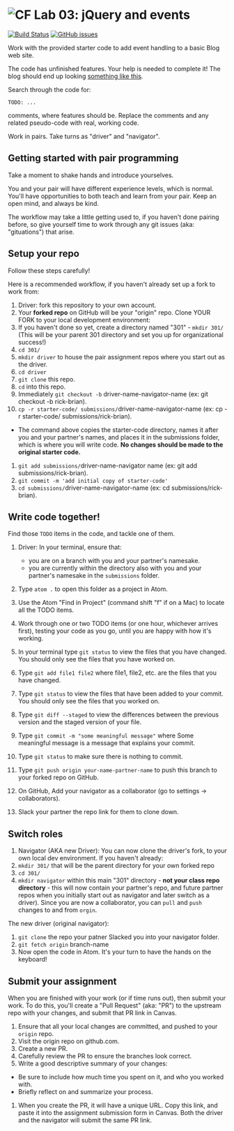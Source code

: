 ![CF](https://i.imgur.com/7v5ASc8.png)  Lab 03: jQuery and events
=======
[![Build Status](https://travis-ci.org/codefellows-seattle-301d7/03-jquery-and-events.svg?branch=master)](https://travis-ci.org/codefellows-seattle-301d7/03-jquery-and-events)  [![GitHub issues](https://img.shields.io/badge/Stuck%3F-Ask%20for%20Help!-orange.svg)](https://github.com/codefellows/seattle-301d7/issues/new) 

Work with the provided starter code to add event handling to a basic Blog web site.

The code has unfinished features. Your help is needed to complete it! The blog should end up looking [something like this](http://hijk.it/image/1C3V1S1r3H1n/Screen%20Shot%202015-11-23%20at%2012.21.45%20PM.png).

Search through the code for:

 `TODO: ...`

comments, where features should be. Replace the comments and any related pseudo-code with real, working code.

Work in pairs. Take turns as "driver" and "navigator".

## Getting started with pair programming

Take a moment to shake hands and introduce yourselves.

You and your pair will have different experience levels, which is normal. You'll have opportunities to both teach and learn from your pair. Keep an open mind, and always be kind.

The workflow may take a little getting used to, if you haven't done pairing before, so give yourself time to work through any git issues (aka: "gituations") that arise.

## Setup your repo

Follow these steps carefully!

Here is a recommended workflow, if you haven't already set up a fork to work from:

1. Driver: fork this repository to your own account.
1. Your **forked repo** on GitHub will be your "origin" repo. Clone YOUR FORK to your local development environment:
1. If you haven't done so yet, create a directory named "301" - `mkdir 301/` (This will be your parent 301 directory and set you up for organizational success!)
1. `cd 301/`
1. `mkdir driver` to house the pair assignment repos where you start out as the driver.
1. `cd driver`
1. `git clone` this repo.
1. `cd` into this repo.
1. Immediately `git checkout -b` driver-name-navigator-name (ex: git checkout -b rick-brian).
1. `cp -r starter-code/ submissions/`driver-name-navigator-name (ex: cp -r starter-code/ submissions/rick-brian).
 - The command above copies the starter-code directory, names it after you and your partner's names, and places it in the submissions folder, which is where you will write code. **No changes should be made to the original starter code.**
1. `git add submissions/`driver-name-navigator name (ex: git add submissions/rick-brian).
1. `git commit -m 'add initial copy of starter-code'`
1. `cd submissions/`driver-name-navigator-name (ex: cd submissions/rick-brian).

## Write code together!

Find those `TODO` items in the code, and tackle one of them.

1. Driver: In your terminal, ensure that:
   - you are on a branch with you and your partner's namesake.
   - you are currently within the directory also with you and your partner's namesake in the `submissions` folder.

1. Type `atom .` to open this folder as a project in Atom.
1. Use the Atom "Find in Project" (command shift "f" if on a Mac) to locate all the TODO items.
1. Work through one or two TODO items (or one hour, whichever arrives first), testing your code as you go, until you are happy with how it's working.
1. In your terminal type `git status` to view the files that you have changed. You should only see the files that you have worked on.
1. Type `git add file1 file2` where file1, file2, etc. are the files that you have changed.
1. Type `git status` to view the files that have been added to your commit. You should only see the files that you worked on.
1. Type `git diff --staged` to view the differences between the previous version and the staged version of your file.
1. Type `git commit -m "some meaningful message"` where Some meaningful message is a message that explains your commit.
1. Type `git status` to make sure there is nothing to commit.
1. Type `git push origin your-name-partner-name` to push this branch to your forked repo on GitHub.
2. On GitHub, Add your navigator as a collaborator (go to settings -> collaborators).
3. Slack your partner the repo link for them to clone down.

## Switch roles

1. Navigator (AKA new Driver): You can now clone the driver's fork, to your own local dev environment. If you haven't already:
2. `mkdir 301/` that will be the parent directory for your own forked repo
3. `cd 301/`
4. `mkdir navigator` within this main "301" directory - **not your class repo directory** - this will now contain your partner's repo, and future partner repos when you initially start out as navigator and later switch as a driver). Since you are now a collaborator, you can `pull` and `push` changes to and from `orgin`.

The new driver (original navigator):
1. `git clone` the repo your patner Slacked you into your navigator folder.
2. `git fetch origin` branch-name
2. Now open the code in Atom. It's your turn to have the hands on the keyboard!

## Submit your assignment

When you are finished with your work (or if time runs out), then submit your work. To do this, you'll create a "Pull Request" (aka: "PR") to the upstream repo with your changes, and submit that PR link in Canvas.

1. Ensure that all your local changes are committed, and pushed to your `origin` repo.
2. Visit the origin repo on github.com.
1. Create a new PR.
1. Carefully review the PR to ensure the branches look correct.
1. Write a good descriptive summary of your changes:
  - Be sure to include how much time you spent on it, and who you worked with.
  - Briefly reflect on and summarize your process.
1. When you create the PR, it will have a unique URL. Copy this link, and paste it into the assignment submission form in Canvas. Both the driver and the navigator will submit the same PR link.
